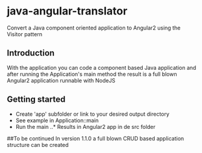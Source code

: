 # java-angular-translator
Convert a Java component oriented application to Angular2 using the Visitor pattern

## Introduction
With the application you can code a component based Java application and after
running the Application's main method the result is a full blown Angular2 application
runnable with NodeJS

## Getting started
* Create 'app' subfolder or link to your desired output directory
* See example in Application::main
* Run the main
..* Results in Angular2 app in de src folder 

##To be continued
In version 1.1.0 a full blown CRUD based application structure can be created
